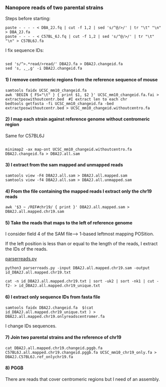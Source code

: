 ### Nanopore reads of two parental strains

Steps before starting:

```shell
paste - - - - < DBA_2J.fq | cut -f 1,2 | sed 's/^@/>/' | tr "\t" "\n" > DBA_2J.fa
paste - - - - < C57BL_6J.fq | cut -f 1,2 | sed 's/^@/>/' | tr "\t" "\n" > C57BL6J.fa
```

I fix sequence IDs:

```shell

sed 's/^>.*read/>read/' DBA2J.fa > DBA2J.changeid.fa
sed 's, ,_,g' -i DBA2J.changeid.fa
```

#### 1) I remove centromeric regions from the reference sequence of mouse

```shell
samtools faidx UCSC_mm10_changeid.fa
awk 'BEGIN { FS="\t" } { print $1, $2 }' UCSC_mm10_changeid.fa.fai > extractposwithoutcentr.bed  #I extract len to each chr
bedtools getfasta -fi UCSC_mm10_changeid.fa -bed extractposwithoutcentr.bed > UCSC_mm10_changeid.withoutcentro.fa
```

#### 2) I map each strain against reference genome without centromeric region

Same for C57BL6J
```shell

minimap2 -ax map-ont UCSC_mm10_changeid.withoutcentro.fa DBA2J.changeid.fa > DBA2J.all.sam

```

####  3) I extract from the sam mapped and unmapped reads

```shell
samtools view -F4 DBA2J.all.sam > DBA2J.all.mapped.sam
samtools view -f4 DBA2J.all.sam > DBA2J.all.unmapped.sam

```

####  4) From the file containing the mapped reads I extract only the chr19 reads

```shell
awk '$3 ~ /REF#chr19/ { print }' DBA2J.all.mapped.sam > DBA2J.all.mapped.chr19.sam
```

#### 5) Take the reads that maps to the left of reference genome 

I consider field 4 of the SAM file--> 1-based leftmost mapping POSition.

If the left position is less than or equal to the length of the reads, I extract the IDs of the reads. 

[parserreads.py](script/parserreads.py)

```shell
python3 parserreads.py -input DBA2J.all.mapped.chr19.sam -output id_DBA2J.all.mapped.chr19.txt
```
```shell
cat -n id_DBA2J.all.mapped.chr19.txt | sort -uk2 | sort -nk1 | cut -f2- > id_DBA2J.all.mapped.chr19_unique.txt
```

#### 6) I extract only sequence IDs from fasta file

```shell
samtools faidx DBA2J.changeid.fa  $(cat id_DBA2J.all.mapped.chr19_unique.txt ) > DBA2J.all.mapped.chr19.onlyreadscentromer.fa
```
I change IDs sequences.

#### 7) Join two parental strains and the reference of chr19

```shell
cat DBA2J.all.mapped.chr19.changeid.pggb.fa C57BL6J.all.mapped.chr19.changeid.pggb.fa UCSC_mm10_chr19_only.fa > DBA2J.C57BL6J.ref_onlychr19.fa
```
#### 8) PGGB
There are reads that cover centromeric regions but I need of an assembly.
